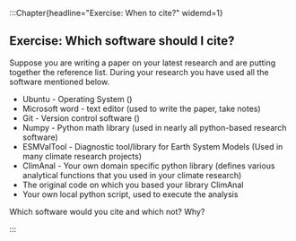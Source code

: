 :::Chapter{headline="Exercise: When to cite?" widemd=1}

## Exercise: Which software should I cite?
Suppose you are writing a paper on your latest research and are putting together the reference list. During your research you have used all the software mentioned below. 

- Ubuntu - Operating System ()
- Microsoft word - text editor (used to write the paper, take notes)
- Git - Version control software ()
- Numpy - Python math library (used in nearly all python-based research software)
- ESMValTool - Diagnostic tool/library for Earth System Models (Used in many climate research projects)
- ClimAnal - Your own domain specific python library (defines various analytical functions that you used in your climate research)
- The original code on which you based your library ClimAnal
- Your own local python script, used to execute the analysis

Which software would you cite and which not? Why?

:::
